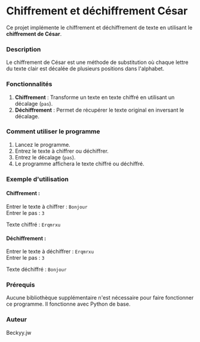 # Chiffrement et déchiffrement César

Ce projet implémente le chiffrement et déchiffrement de texte en utilisant le **chiffrement de César**.

### Description

Le chiffrement de César est une méthode de substitution où chaque lettre du texte clair est décalée de plusieurs positions dans l'alphabet.

### Fonctionnalités

1. **Chiffrement** : Transforme un texte en texte chiffré en utilisant un décalage (`pas`).
2. **Déchiffrement** : Permet de récupérer le texte original en inversant le décalage.

### Comment utiliser le programme

1. Lancez le programme.
2. Entrez le texte à chiffrer ou déchiffrer.
3. Entrez le décalage (`pas`).
4. Le programme affichera le texte chiffré ou déchiffré.

### Exemple d'utilisation

#### Chiffrement :

Entrer le texte à chiffrer : `Bonjour`  
Entrer le pas : `3`

Texte chiffré : `Erqmrxu`

#### Déchiffrement :

Entrer le texte à déchiffrer : `Erqmrxu`  
Entrer le pas : `3`

Texte déchiffré : `Bonjour`

### Prérequis

Aucune bibliothèque supplémentaire n'est nécessaire pour faire fonctionner ce programme. Il fonctionne avec Python de base.

### Auteur

Beckyy.jw

